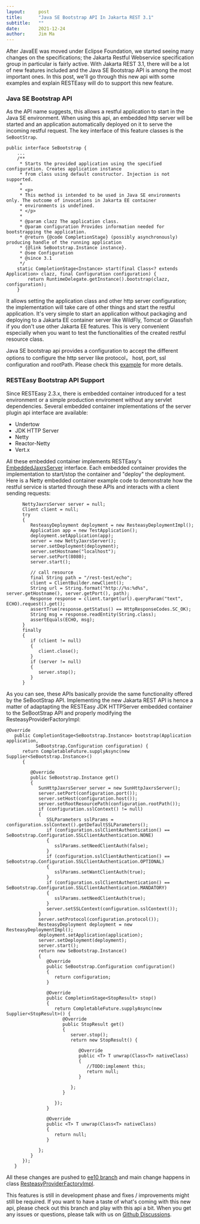 ```yaml
---
layout:     post
title:      "Java SE Bootstrap API In Jakarta REST 3.1"
subtitle:   ""
date:       2021-12-24
author:     Jim Ma
---
```

After JavaEE was moved under Eclipse Foundation, we started seeing many changes on the specifications;
the Jakarta Restful Webservice specification group in particular is fairly active.
With Jakarta REST 3.1, there will be a lot of new features included and the Java SE Bootstrap API is among the most important ones.
In this post, we'll go through this new api with some examples and explain RESTEasy will 
do to support this new feature.

### Java SE Bootstrap API
As the API name suggests, this allows a restful application to start in the Java SE 
environment. When using this api, an embedded http server will be started and
an application automatically deployed on it to serve the incoming restful request.
The key interface of this feature classes is the ```SeBootStrap```.
```
public interface SeBootstrap {
    ...
    /**
     * Starts the provided application using the specified configuration. Creates application instance
     * from class using default constructor. Injection is not supported.
     *
     * <p>
     * This method is intended to be used in Java SE environments only. The outcome of invocations in Jakarta EE container
     * environments is undefined.
     * </p>
     *
     * @param clazz The application class.
     * @param configuration Provides information needed for bootstrapping the application.
     * @return {@code CompletionStage} (possibly asynchronously) producing handle of the running application
     * {@link SeBootstrap.Instance instance}.
     * @see Configuration
     * @since 3.1
     */
    static CompletionStage<Instance> start(final Class<? extends Application> clazz, final Configuration configuration) {
        return RuntimeDelegate.getInstance().bootstrap(clazz, configuration);
    }
```
It allows setting the application class and other http server configuration; the implementation will take care of other
things and start the restful application. It's very simple to start an application without packaging and deploying 
to a Jakarta EE container server like WildFly, Tomcat or Glassfish if you don't use other Jakarta EE features.
This is very convenient especially when you want to test the functionalities of the created restful resource class.

Java SE bootstrap api provides a configuration to accept the different options to configure the http server like protocol，
host, port, ssl configuration and rootPath. Please check this [example](https://github.com/eclipse-ee4j/jaxrs-api/blob/master/examples/src/main/java/jaxrs/examples/bootstrap/ExplicitJavaSeBootstrapExample.java) for more details. 

### RESTEasy Bootstrap API Support
Since RESTEasy 2.3.x, there is embedded container introduced for a test environment or a simple production enviroment
without any servlet dependencies. Several embedded container implementations of the server plugin api interface are available:
 - Undertow
 - JDK HTTP Server
 - Netty
 - Reactor-Netty
 - Vert.x

All these embedded container implements RESTEasy's [EmbeddedJaxrsServer](https://github.com/resteasy/resteasy/blob/5.0.1.Final/resteasy-core/src/main/java/org/jboss/resteasy/plugins/server/embedded/EmbeddedJaxrsServer.java) interface. 
Each embedded container provides the implementation to start/stop the container and "deploy" the deployment. Here is a Netty embedded container
example code to demonstrate how the restful service is started through these APIs and interacts with a client sending requests:
```
      NettyJaxrsServer server = null;
      Client client = null;
      try
      {
         ResteasyDeployment deployment = new ResteasyDeploymentImpl();
         Application app = new TestApplication();
         deployment.setApplication(app);
         server = new NettyJaxrsServer();
         server.setDeployment(deployment);
         server.setHostname("localhost");
         server.setPort(8080);
         server.start();

         // call resource
         final String path = "/rest-test/echo";
         client = ClientBuilder.newClient();
         String url = String.format("http://%s:%d%s", server.getHostname(), server.getPort(), path);
         Response response = client.target(url).queryParam("text", ECHO).request().get();
         assertTrue(response.getStatus() == HttpResponseCodes.SC_OK);
         String msg = response.readEntity(String.class);
         assertEquals(ECHO, msg);
      }
      finally
      {
         if (client != null)
         {
            client.close();
         }
         if (server != null)
         {
            server.stop();
         }
      }
```
As you can see, these APIs basically provide the same functionality offered by the SeBootStrap API. Implementing the new Jakarta REST API is hence a matter of 
adaptapting the RESTEasy JDK HTTPServer embedded container to the SeBootStrap API and properly modifying the ResteasyProviderFactoryImpl:
```
@Override
   public CompletionStage<SeBootstrap.Instance> bootstrap(Application application,
           SeBootstrap.Configuration configuration) {
      return CompletableFuture.supplyAsync(new Supplier<SeBootstrap.Instance>()
      {

         @Override
         public SeBootstrap.Instance get()
         {
            SunHttpJaxrsServer server = new SunHttpJaxrsServer();
            server.setPort(configuration.port());
            server.setHost(configuration.host());
            server.setRootResourcePath(configuration.rootPath());
            if (configuration.sslContext() != null)
            {
               SSLParameters sslParams = configuration.sslContext().getDefaultSSLParameters();
               if (configuration.sslClientAuthentication() == SeBootstrap.Configuration.SSLClientAuthentication.NONE)
               {
                  sslParams.setNeedClientAuth(false);
               }
               if (configuration.sslClientAuthentication() == SeBootstrap.Configuration.SSLClientAuthentication.OPTIONAL)
               {
                  sslParams.setWantClientAuth(true);
               }
               if (configuration.sslClientAuthentication() == SeBootstrap.Configuration.SSLClientAuthentication.MANDATORY)
               {
                  sslParams.setNeedClientAuth(true);
               }
               server.setSSLContext(configuration.sslContext());
            }
            server.setProtocol(configuration.protocol());
            ResteasyDeployment deployment = new ResteasyDeploymentImpl();
            deployment.setApplication(application);
            server.setDeployment(deployment);
            server.start();
            return new SeBootstrap.Instance()
            {
               @Override
               public SeBootstrap.Configuration configuration()
               {
                  return configuration;
               }

               @Override
               public CompletionStage<StopResult> stop()
               {
                  return CompletableFuture.supplyAsync(new Supplier<StopResult>() {
                     @Override
                     public StopResult get()
                     {
                        server.stop();
                        return new StopResult() {

                           @Override
                           public <T> T unwrap(Class<T> nativeClass)
                           {
                              //TODO:implement this;
                              return null;
                           }

                        };
                     }

                  });
               }

               @Override
               public <T> T unwrap(Class<T> nativeClass)
               {
                  return null;
               }

            };
         }
      });
   }

```
All these changes are pushed to [ee10 branch](https://github.com/resteasy/resteasy/tree/ee10) and main change happens in class 
[ResteasyProviderFactoryImpl](https://github.com/resteasy/resteasy/blob/ee10/resteasy-core/src/main/java/org/jboss/resteasy/core/providerfactory/ResteasyProviderFactoryImpl.java#L1699).

This features is still in development phase and fixes / improvements might still be required. If you want to have a taste of what's coming with this
new api, please check out this branch and play with this api a bit. When you get any issues or questions, please 
talk with us on [Github Discussions](https://github.com/resteasy/resteasy/discussions).
